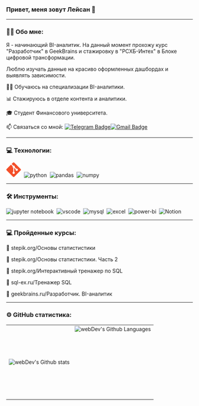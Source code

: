 ### Привет, меня зовут Лейсан 👋

---

### :woman_technologist: Обо мне:

Я - начинающий BI-аналитик. На данный момент прохожу курс "Разработчик" в GeekBrains и стажировку в "РСХБ-Интех" в Блоке цифровой трансформации.

Люблю изучать данные на красиво оформленных дашбордах и выявлять зависимости.

:woman_student: Обучаюсь на специализации BI-аналитики.

:bar_chart: Стажируюсь в отделе контента и аналитики.

:mortar_board: Студент Финансового университета.



:mailbox: Связаться со мной: [![Telegram Badge](https://img.shields.io/badge/-FayzullinaLeysan-blue?style=flat&logo=Telegram&logoColor=white)](https://t.me/faizen_18)[![Gmail Badge](https://img.shields.io/badge/-Gmail-red?style=flat&logo=Gmail&logoColor=white)](mailto:fleisan18@gmail.com)

---

### 💻 Технологии:

<div>
  <img src="https://github.com/devicons/devicon/blob/master/icons/git/git-original.svg" title="git" alt="git" width="40" height="40"/>&nbsp
  <img src="https://cdn.jsdelivr.net/gh/devicons/devicon/icons/python/python-original.svg" title="python" alt="python" width="40" height="40"/>&nbsp
  <img src="https://cdn.jsdelivr.net/gh/devicons/devicon/icons/pandas/pandas-original.svg" title="pandas" alt="pandas" width="40" height="40"/>&nbsp
  <img src="https://cdn.jsdelivr.net/gh/devicons/devicon/icons/numpy/numpy-original.svg" title="numpy" alt="numpy" width="40" height="40"/>&nbsp
</div>

---

### 🛠 Инструменты:

<div>
  <img src="https://cdn.jsdelivr.net/gh/devicons/devicon/icons/jupyter/jupyter-original-wordmark.svg" title="jupyter notebook" alt="jupyter notebook" width="40" height="40"/>&nbsp;
  <img src="https://cdn.jsdelivr.net/gh/devicons/devicon/icons/vscode/vscode-original.svg" title="vscode" alt="vscode" width="40" height="40"/>&nbsp;
  <img src="https://cdn.jsdelivr.net/gh/devicons/devicon/icons/mysql/mysql-original.svg" title="mysql" alt="mysql" width="40" height="40"/>&nbsp;
  <img src="https://fiverr-res.cloudinary.com/images/t_main1,q_auto,f_auto,q_auto,f_auto/gigs/116100791/original/7b24f6a5ce8119d04968c6d8194898f705ecfc33/do-anything-you-need-in-ms-excel.png" title="excel" alt="excel" width="40" height="40"/>&nbsp;
   <img src="https://avatars.mds.yandex.net/i?id=b6c7d81a903806caa50bee0c7da2cb9b939bc423-4320611-images-thumbs&n=13" title="power-bi" alt="power-bi" width="40" height="40"/>&nbsp;
  <img src="https://upload.wikimedia.org/wikipedia/commons/e/e9/Notion-logo.svg" title="Notion" alt="Notion" width="40" height="40"/>&nbsp;    
</div>

---

### 💻 Пройденные курсы:


:paperclip: stepik.org/Основы статистистики

:paperclip: stepik.org/Основы статистистики. Часть 2

:paperclip: stepik.org/Интерактивный тренажер по SQL

:paperclip: sql-ex.ru/Тренажер SQL

:paperclip: geekbrains.ru/Разработчик. BI-аналитик

---

### ⚙️ GitHub статистика:

<table>
  <tr>
    <td>
      <img align="left" src="http://github-readme-streak-stats.herokuapp.com?user=fleisan18&theme=default" alt="webDev's Github stats" />
    </td>
    <td>
      <img height="195px" align="right" alt="webDev's Github Languages" src="https://github-readme-stats-sigma-five.vercel.app/api/top-langs/?username=fleisan18&layout=compact&theme=default" />
    </td>
  </tr>
</table>
